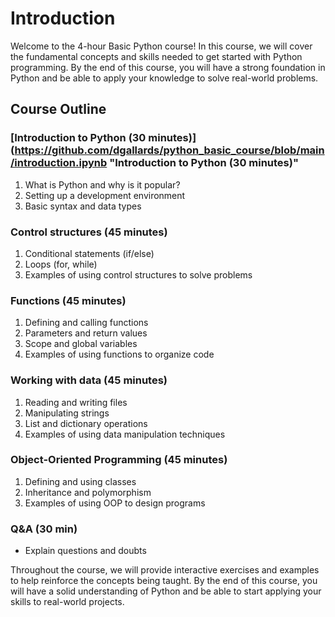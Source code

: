 # Introduction
Welcome to the 4-hour Basic Python course! In this course, we will cover the fundamental concepts and skills needed to get started with Python programming. By the end of this course, you will have a strong foundation in Python and be able to apply your knowledge to solve real-world problems.

## Course Outline
### [Introduction to Python (30 minutes)](https://github.com/dgallards/python_basic_course/blob/main/introduction.ipynb "Introduction to Python (30 minutes)"

1. What is Python and why is it popular?
2. Setting up a development environment
3. Basic syntax and data types

### Control structures (45 minutes)

1. Conditional statements (if/else)
2. Loops (for, while)
3. Examples of using control structures to solve problems

### Functions (45 minutes)

1. Defining and calling functions
2. Parameters and return values
3. Scope and global variables
4. Examples of using functions to organize code

### Working with data (45 minutes)

1. Reading and writing files
2. Manipulating strings
3. List and dictionary operations
4. Examples of using data manipulation techniques

### Object-Oriented Programming (45 minutes)

1. Defining and using classes
2. Inheritance and polymorphism
3. Examples of using OOP to design programs

### Q&A (30 min)
- Explain questions and doubts

Throughout the course, we will provide interactive exercises and examples to help reinforce the concepts being taught. By the end of this course, you will have a solid understanding of Python and be able to start applying your skills to real-world projects.
